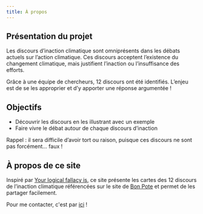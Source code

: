 ```yaml
---
title: À propos
---
```


## Présentation du projet 

Les discours d’inaction climatique sont omniprésents dans les débats actuels sur l’action climatique.
Ces discours acceptent l’existence du changement climatique, mais justifient l’inaction ou l’insuffisance des efforts.

Grâce à une équipe de chercheurs, 12 discours ont été identifiés.
L’enjeu est de se les approprier et d’y apporter une réponse argumentée !

## Objectifs

- Découvrir les discours en les illustrant avec un exemple
- Faire vivre le débat autour de chaque discours d’inaction

Rappel : il sera difficile d’avoir tort ou raison, puisque ces discours ne sont pas forcément… faux !

## À propos de ce site

Inspiré par [Your logical fallacy is](https://yourlogicalfallacyis.com),
ce site présente les cartes des 12 discours de l’inaction climatique
référencées sur le site de [Bon Pote](https://bonpote.com/les-cartes-des-12-discours-de-linaction-climatique/) et permet de les partager facilement.

Pour me contacter, c'est par [ici](mailto:{{site.email}}) !
